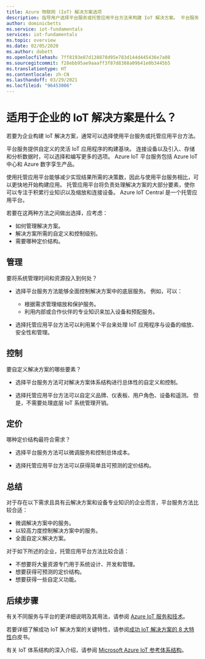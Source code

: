 ```yaml
---
title: Azure 物联网 (IoT) 解决方案选项
description: 指导用户选择平台服务或托管应用平台方法来构建 IoT 解决方案。 平台服务方法使用 IoT 中心和数字孪生等服务作为构建基块。 托管应用平台方法使用 IoT Central 快速开始构建解决方案。
author: dominicbetts
ms.service: iot-fundamentals
services: iot-fundamentals
ms.topic: overview
ms.date: 02/05/2020
ms.author: dobett
ms.openlocfilehash: 7ff8193e87d138878d95e783d144d445436e7a08
ms.sourcegitcommit: f28ebb95ae9aaaff3f87d8388a09b41e0b3445b5
ms.translationtype: HT
ms.contentlocale: zh-CN
ms.lasthandoff: 03/29/2021
ms.locfileid: "96453006"
---
```

# <a name="what-is-the-right-iot-solution-for-your-business"></a>适用于企业的 IoT 解决方案是什么？

若要为企业构建 IoT 解决方案，通常可以选择使用平台服务或托管应用平台方法。  

平台服务提供自定义的灵活 IoT 应用程序的构建基块。 连接设备以及引入、存储和分析数据时，可以选择和编写更多的选项。 Azure IoT 平台服务包括 Azure IoT 中心和 Azure 数字孪生产品。

使用托管应用平台能够减少实现结果所需的决策数，因此与使用平台服务相比，可以更快地开始构建应用。 托管应用平台将负责处理解决方案的大部分要素，使你可以专注于积累行业知识以及缩放和连接设备。 Azure IoT Central 是一个托管应用平台。

若要在这两种方法之间做出选择，应考虑：

- 如何管理解决方案。
- 解决方案所需的自定义和控制级别。
- 需要哪种定价结构。

## <a name="management"></a>管理

要将系统管理时间和资源投入到何处？ 

- 选择平台服务方法能够全面控制解决方案中的底层服务。 例如，可以：

    - 根据需求管理缩放和保护服务。
    - 利用内部或合作伙伴的专业知识来加入设备和预配服务。

- 选择托管应用平台方法可以利用某个平台来处理 IoT 应用程序与设备的缩放、安全性和管理。

## <a name="control"></a>控制

要自定义解决方案的哪些要素？

- 选择平台服务方法可对解决方案体系结构进行总体性的自定义和控制。

- 选择托管应用平台方法可以自定义品牌、仪表板、用户角色、设备和遥测。 但是，不需要处理底层 IoT 系统管理开销。

## <a name="pricing"></a>定价

哪种定价结构最符合需求？

- 选择平台服务方法可以微调服务和控制总体成本。

- 选择托管应用平台方法可以获得简单且可预测的定价结构。

## <a name="summary"></a>总结

对于存在以下需求且具有云解决方案和设备专业知识的企业而言，平台服务方法比较合适：

- 微调解决方案中的服务。
- 以较高力度控制解决方案中的服务。
- 全面自定义解决方案。

对于如下所述的企业，托管应用平台方法比较合适：

- 不想要将大量资源专门用于系统设计、开发和管理。
- 想要获得可预测的定价结构。
- 想要获得一些自定义功能。

## <a name="next-steps"></a>后续步骤

有关不同服务与平台的更详细说明及其用法，请参阅 [Azure IoT 服务和技术](iot-services-and-technologies.md)。

若要详细了解成功 IoT 解决方案的关键特性，请参阅[成功 IoT 解决方案的 8 大特性](https://aka.ms/8attributes)白皮书。

有关 IoT 体系结构的深入介绍，请参阅 [Microsoft Azure IoT 参考体系结构](/azure/architecture/reference-architectures/iot)。